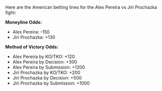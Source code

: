 Here are the American betting lines for the Alex Pereira vs Jiri Prochazka fight:

**Moneyline Odds:**
- Alex Pereira: -150
- Jiri Prochazka: +130

**Method of Victory Odds:**
- Alex Pereira by KO/TKO: +120
- Alex Pereira by Decision: +300
- Alex Pereira by Submission: +1200
- Jiri Prochazka by KO/TKO: +200
- Jiri Prochazka by Decision: +500
- Jiri Prochazka by Submission: +1000